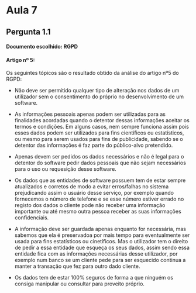 # Aula 7 

## Pergunta 1.1

#### Documento escolhido: RGPD

#### Artigo nº 5:
Os seguintes tópicos são o resultado obtido da análise do artigo nº5 do RGPD:


* Não deve ser permitido qualquer tipo de alteração nos dados de um utilizador sem o consentimento do próprio no desenvolvimento de um software.

* As informações pessoais apenas podem ser utilizadas para as finalidades acordadas quando o detentor dessas informações aceitar os termos e condições. Em alguns casos, nem sempre funciona assim pois esses dados podem ser utilizados para fins científicos ou 
estatísticos, ou mesmo para serem usados para fins de publicidade, sabendo se o detentor das informações é faz parte do público-alvo pretendido.

* Apenas devem ser pedidos os dados necessários e não é legal para o detentor do software pedir dados pessoais que não sejam necessários para o uso ou requesição desse software.

* Os dados que as entidades de software possuem tem de estar sempre atualizados e corretos de modo a evitar erros/falhas no sistema prejudicando assim o usuário desse serviço, por exemplo quando fornecemos o número de telefone e se esse número estiver errado no registo dos dados o cliente pode não receber uma informação importante ou até mesmo outra pessoa receber as suas informações confidenciais.

* A informação deve ser guardada apenas enquanto for necessária, mas sabemos que ela é preservadoa por mais tempo para eventualmente ser usada para fins estatísticos ou cinetíficos. Mas o utilizador tem o direito de pedir a essa entidade que esqueça os seus dados, assim sendo essa entidade fica com as informações necessárias desse utilizador, por exemplo num banco se um cliente pede para ser esquecido continua a manter a transação que fez para outro dado cliente.

* Os dados tem de estar 100% seguros de forma a que ninguém os consiga manipular ou consultar para proveito próprio.

